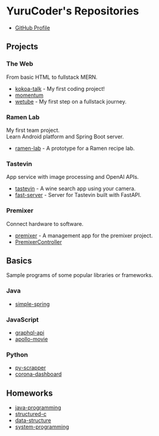 # YuruCoder's Repositories

- [GitHub Profile](https://github.com/YuruCoder/YuruCoder)

## Projects

### The Web

From basic HTML to fullstack MERN.

- [kokoa-talk](https://github.com/YuruCoder/kokoa-talk) - My first coding project!
- [momentum](https://github.com/YuruCoder/momentum)
- [wetube](https://github.com/YuruCoder/wetube) - My first step on a fullstack journey.

### Ramen Lab

My first team project.  
Learn Android platform and Spring Boot server.

- [ramen-lab](https://github.com/YuruCoder/ramen-lab) - A prototype for a Ramen recipe lab.

### Tastevin

App service with image processing and OpenAI APIs.

- [tastevin](https://github.com/YuruCoder/tastevin) - A wine search app using your camera.
- [fast-server](https://github.com/YuruCoder/fast-server) - Server for Tastevin built with FastAPI.

### Premixer

Connect hardware to software.

- [premixer](https://github.com/YuruCoder/premixer) - A management app for the premixer project.
- [PremixerController](https://github.com/YuruCoder/PremixerController)

## Basics

Sample programs of some popular libraries or frameworks.

### Java

- [simple-spring](https://github.com/YuruCoder/simple-spring)

### JavaScript

- [graphql-api](https://github.com/YuruCoder/graphql-api)
- [apollo-movie](https://github.com/YuruCoder/apollo-movie)

### Python

- [py-scrapper](https://github.com/YuruCoder/py-scrapper)
- [corona-dashboard](https://github.com/YuruCoder/corona-dashboard)

## Homeworks

- [java-programming](https://github.com/YuruCoder/java-programming)
- [structured-c](https://github.com/YuruCoder/structured-c)
- [data-structure](https://github.com/YuruCoder/data-structure)
- [system-programming](https://github.com/YuruCoder/system-programming)
